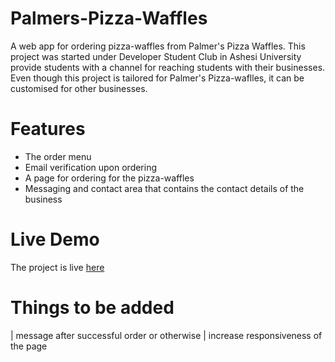 # Palmers-Pizza-Waffles
A web app for ordering pizza-waffles from Palmer's Pizza Waffles. This project was started under Developer Student Club in Ashesi University
provide students with a channel for reaching students with their businesses.
Even though this project is tailored for Palmer's Pizza-waflles, it can be customised for other businesses.

# Features
- The order menu 
- Email verification upon ordering
- A page for ordering for the pizza-waffles
- Messaging and contact area that contains the contact details of the business

# Live Demo
The project is live [here](https://palmers-pizza.herokuapp.com)

# Things to be added
| message after successful order or otherwise
| increase responsiveness of the page
